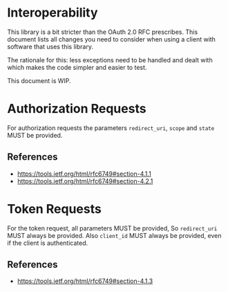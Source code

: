 # Interoperability
This library is a bit stricter than the OAuth 2.0 RFC prescribes. This document
lists all changes you need to consider when using a client with software that
uses this library.

The rationale for this: less exceptions need to be handled and dealt with 
which makes the code simpler and easier to test.

This document is WIP.

# Authorization Requests
For authorization requests the parameters `redirect_uri`, `scope` and `state`
MUST be provided. 

## References

- https://tools.ietf.org/html/rfc6749#section-4.1.1
- https://tools.ietf.org/html/rfc6749#section-4.2.1

# Token Requests
For the token request, all parameters MUST be provided, So `redirect_uri` MUST
always be provided. Also `client_id` MUST always be provided, even if 
the client is authenticated.

## References

- https://tools.ietf.org/html/rfc6749#section-4.1.3
